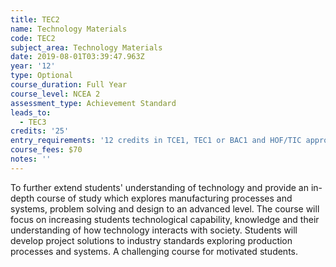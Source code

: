```yaml
---
title: TEC2
name: Technology Materials
code: TEC2
subject_area: Technology Materials
date: 2019-08-01T03:39:47.963Z
year: '12'
type: Optional
course_duration: Full Year
course_level: NCEA 2
assessment_type: Achievement Standard
leads_to:
  - TEC3
credits: '25'
entry_requirements: '12 credits in TCE1, TEC1 or BAC1 and HOF/TIC approval'
course_fees: $70
notes: ''
---
```

To further extend students' understanding of technology and provide an in-depth course of study which explores manufacturing processes and systems, problem solving and design to an advanced level. The course will focus on increasing students technological capability, knowledge and their understanding of how technology interacts with society. Students will develop project solutions to industry standards exploring production processes and systems. A challenging course for motivated students.
